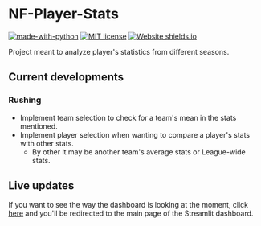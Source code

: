 # NF-Player-Stats

[![made-with-python](https://img.shields.io/badge/Made%20with-Python-1f425f.svg)](https://www.python.org/)
[![MIT license](https://img.shields.io/badge/License-MIT-blue.svg)](https://lbesson.mit-license.org/)
[![Website shields.io](https://img.shields.io/website-up-down-green-red/http/shields.io.svg)](https://danielroa98-nfl-player-stats-streamlit-main-n4556x.streamlit.app/)

Project meant to analyze player's statistics from different seasons.

## Current developments

### Rushing

- Implement team selection to check for a team's mean in the stats mentioned.
- Implement player selection when wanting to compare a player's stats with other stats.
  - By other it may be another team's average stats or League-wide stats.

## Live updates

If you want to see the way the dashboard is looking at the moment, click [here](https://danielroa98-nfl-player-stats-streamlit-main-n4556x.streamlit.app/) and you'll be redirected to the main page of the Streamlit dashboard.
